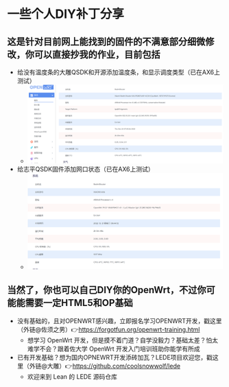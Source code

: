 # 一些个人DIY补丁分享
## 这是针对目前网上能找到的固件的不满意部分细微修改，你可以直接抄我的作业，目前包括
* 给没有温度条的大雕QSDK和开源添加温度条，和显示调度类型（已在AX6上测试）
  * ![lean](QQ图片20221228120906.png)
* 给志平QSDK固件添加网口状态（已在AX6上测试）
  * ![zhiping](QQ图片20221228120927.png)
## 当然了，你也可以自己DIY你的OpenWrt，不过你可能能需要一定HTML5和OP基础
* 没有基础的，且对OPENWRT感兴趣，立即报名学习OPENWRT开发，戳这里（外链@佐须之男）👉https://forgotfun.org/openwrt-training.html
  * 想学习 OpenWrt 开发，但是摸不着门道？自学没毅力？基础太差？怕太难学不会？跟着佐大学 OpenWrt 开发入门培训班助你能学有所成
* 已有开发基础？想为国内OPNEWRT开发添砖加瓦？LEDE项目欢迎您，戳这里（外链@大雕）👉https://github.com/coolsnowwolf/lede
   * 欢迎来到 Lean 的 LEDE 源码仓库
